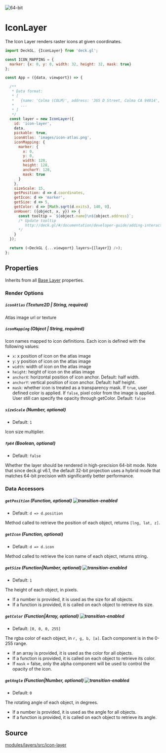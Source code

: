 <!-- INJECT:"IconLayerDemo" -->

<p class="badges">
  <img src="https://img.shields.io/badge/64--bit-support-blue.svg?style=flat-square" alt="64-bit" />
</p>

# IconLayer

The Icon Layer renders raster icons at given coordinates.

```js
import DeckGL, {IconLayer} from 'deck.gl';

const ICON_MAPPING = {
  marker: {x: 0, y: 0, width: 32, height: 32, mask: true}
};

const App = ({data, viewport}) => {

  /**
   * Data format:
   * [
   *   {name: 'Colma (COLM)', address: '365 D Street, Colma CA 94014', exits: 4214, coordinates: [-122.466233, 37.684638]},
   *   ...
   * ]
   */
  const layer = new IconLayer({
    id: 'icon-layer',
    data,
    pickable: true,
    iconAtlas: 'images/icon-atlas.png',
    iconMapping: {
      marker: {
        x: 0,
        y: 0,
        width: 128,
        height: 128,
        anchorY: 128,
        mask: true
      }
    },
    sizeScale: 15,
    getPosition: d => d.coordinates,
    getIcon: d => 'marker',
    getSize: d => 5,
    getColor: d => [Math.sqrt(d.exits), 140, 0],
    onHover: ({object, x, y}) => {
      const tooltip = `${object.name}\n${object.address}`;
      /* Update tooltip
         http://deck.gl/#/documentation/developer-guide/adding-interactivity?section=example-display-a-tooltip-for-hovered-object
      */
    }
  });

  return (<DeckGL {...viewport} layers={[layer]} />);
};
```

## Properties

Inherits from all [Base Layer](/docs/api-reference/layer.md) properties.

### Render Options

##### `iconAtlas` (Texture2D | String, required)

Atlas image url or texture

##### `iconMapping` (Object | String, required)

Icon names mapped to icon definitions. Each icon is defined with the following values:

* `x`: x position of icon on the atlas image
* `y`: y position of icon on the atlas image
* `width`: width of icon on the atlas image
* `height`: height of icon on the atlas image
* `anchorX`: horizontal position of icon anchor. Default: half width.
* `anchorY`: vertical position of icon anchor. Default: half height.
* `mask`: whether icon is treated as a transparency mask.
  If `true`, user defined color is applied.
  If `false`, pixel color from the image is applied. User still can specify the opacity through getColor.
  Default: `false`

##### `sizeScale` (Number, optional)

* Default: `1`

Icon size multiplier.

##### `fp64` (Boolean, optional)

* Default: `false`

Whether the layer should be rendered in high-precision 64-bit mode. Note that since deck.gl v6.1, the default 32-bit projection uses a hybrid mode that matches 64-bit precision with significantly better performance.

### Data Accessors

##### `getPosition` (Function, optional) ![transition-enabled](https://img.shields.io/badge/transition-enabled-green.svg?style=flat-square")

* Default: `d => d.position`

Method called to retrieve the position of each object, returns `[lng, lat, z]`.

##### `getIcon` (Function, optional)

* Default: `d => d.icon`

Method called to retrieve the icon name of each object, returns string.

##### `getSize` (Function|Number, optional) ![transition-enabled](https://img.shields.io/badge/transition-enabled-green.svg?style=flat-square")

* Default: `1`

The height of each object, in pixels.

* If a number is provided, it is used as the size for all objects.
* If a function is provided, it is called on each object to retrieve its size.


##### `getColor` (Function|Array, optional) ![transition-enabled](https://img.shields.io/badge/transition-enabled-green.svg?style=flat-square")

* Default: `[0, 0, 0, 255]`

The rgba color of each object, in `r, g, b, [a]`. Each component is in the 0-255 range.

* If an array is provided, it is used as the color for all objects.
* If a function is provided, it is called on each object to retrieve its color.
* If `mask` = false, only the alpha component will be used to control the opacity of the icon.

##### `getAngle` (Function|Number, optional) ![transition-enabled](https://img.shields.io/badge/transition-enabled-green.svg?style=flat-square")

* Default: `0`

The rotating angle  of each object, in degrees.

* If a number is provided, it is used as the angle for all objects.
* If a function is provided, it is called on each object to retrieve its angle.


## Source

[modules/layers/src/icon-layer](https://github.com/uber/deck.gl/tree/master/modules/layers/src/icon-layer)

